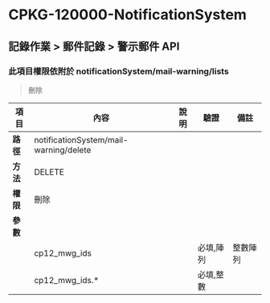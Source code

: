 # CPKG-120000-NotificationSystem

## 記錄作業 > 郵件記錄 > 警示郵件 API

### 此項目權限依附於 notificationSystem/mail-warning/lists

> 刪除

| 項目                      | 內容                       | 說明                |驗證                      |   備註         |
|---------------------------|----------------------------|----------------------|-----------------|----------------|
| <b>路徑</b>               | notificationSystem/mail-warning/delete    |                        |                |                  |
| <b>方法</b>               | DELETE                        |                    |                    |                 |
| <b>權限</b>               | 刪除                       |                     |                   |                 |
| <b>參數</b>               |                            |                       |                 |                 |
|                          | cp12_mwg_ids             |             | 必填,陣列                 | 整數陣列               |
|                          | cp12_mwg_ids.*             |             | 必填,整數                  |                |
